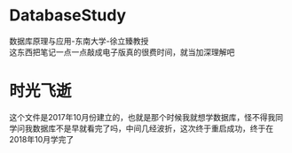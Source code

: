 # DatabaseStudy
数据库原理与应用-东南大学-徐立臻教授  
这东西把笔记一点一点敲成电子版真的很费时间，就当加深理解吧

# 时光飞逝
这个文件是2017年10月份建立的，也就是那个时候我就想学数据库，怪不得我同学问我数据库不是早就看完了吗，中间几经波折，这次终于重启成功，终于在2018年10月学完了
